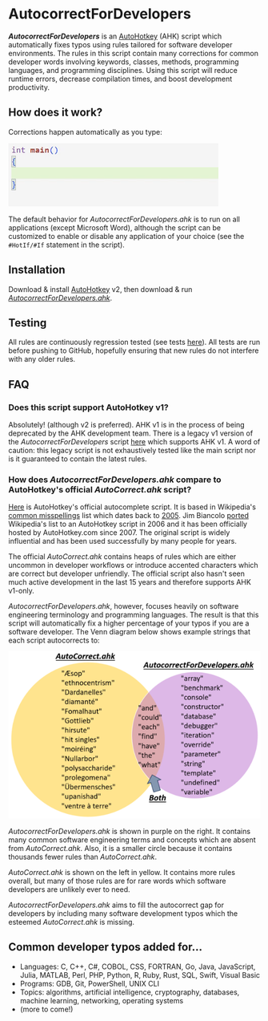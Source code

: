 # AutocorrectForDevelopers
**_AutocorrectForDevelopers_** is an [AutoHotkey](https://www.autohotkey.com/) (AHK) script which automatically fixes typos using rules tailored for software developer environments. The rules in this script contain many corrections for common developer words involving keywords, classes, methods, programming languages, and programming disciplines. Using this script will reduce runtime errors, decrease compilation times, and boost development productivity.

## How does it work?
Corrections happen automatically as you type:

![Load balancer](assets/cpp.gif)

The default behavior for *AutocorrectForDevelopers.ahk* is to run on all applications (except Microsoft Word), although the script can be customized to enable or disable any application of your choice (see the `#HotIf/#If` statement in the script).

## Installation
Download & install [AutoHotkey](https://www.autohotkey.com/) v2, then download & run [*AutocorrectForDevelopers.ahk*](AutocorrectForDevelopers.ahk).

## Testing
All rules are continuously regression tested (see tests [here](https://github.com/tnear/AutocorrectForDevelopers/tree/main/test)). All tests are run before pushing to GitHub, hopefully ensuring that new rules do not interfere with any older rules.

## FAQ
### Does this script support AutoHotkey v1?
Absolutely! (although v2 is preferred). AHK v1 is in the process of being deprecated by the AHK development team. There is a legacy v1 version of the *AutocorrectForDevelopers* script [here](assets/AutocorrectForDevelopersV1Legacy.ahk) which supports AHK v1. A word of caution: this legacy script is not exhaustively tested like the main script nor is it guaranteed to contain the latest rules.

### How does *AutocorrectForDevelopers.ahk* compare to AutoHotkey's official *AutoCorrect.ahk* script?
[Here](https://www.autohotkey.com/download/AutoCorrect.ahk) is AutoHotkey's official autocomplete script. It is based in Wikipedia's [common misspellings](https://en.wikipedia.org/wiki/Wikipedia:Lists_of_common_misspellings/For_machines) list which dates back to [2005](https://en.wikipedia.org/w/index.php?title=Wikipedia:Lists_of_common_misspellings/For_machines&oldid=11834258). Jim Biancolo [ported](https://www.biancolo.com/blog/autocorrect/) Wikipedia's list to an AutoHotkey script in 2006 and it has been officially hosted by AutoHotkey.com since 2007. The original script is widely influential and has been used successfully by many people for years.

The official *AutoCorrect.ahk* contains heaps of rules which are either uncommon in developer workflows or introduce accented characters which are correct but developer unfriendly. The official script also hasn't seen much active development in the last 15 years and therefore supports AHK v1-only.

*AutocorrectForDevelopers.ahk*, however, focuses heavily on software engineering terminology and programming languages. The result is that this script will automatically fix a higher percentage of your typos if you are a software developer. The Venn diagram below shows example strings that each script autocorrects to:

![Venn diagram](assets/VennDiagram.png)

*AutocorrectForDevelopers.ahk* is shown in purple on the right. It contains many common software engineering terms and concepts which are absent from *AutoCorrect.ahk*. Also, it is a smaller circle because it contains thousands fewer rules than *AutoCorrect.ahk*.

*AutoCorrect.ahk* is shown on the left in yellow. It contains more rules overall, but many of those rules are for rare words which software developers are unlikely ever to need.

*AutocorrectForDevelopers.ahk* aims to fill the autocorrect gap for developers by including many software development typos which the esteemed *AutoCorrect.ahk* is missing.

## Common developer typos added for...
- Languages: C, C++, C#, COBOL, CSS, FORTRAN, Go, Java, JavaScript, Julia, MATLAB, Perl, PHP, Python, R, Ruby, Rust, SQL, Swift, Visual Basic
- Programs: GDB, Git, PowerShell, UNIX CLI
- Topics: algorithms, artificial intelligence, cryptography, databases, machine learning, networking, operating systems
- (more to come!)
